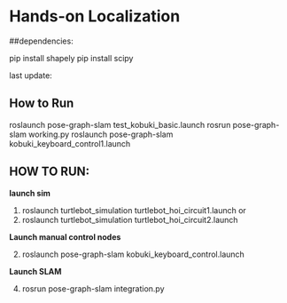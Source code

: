 ﻿# Hands-on Localization

##dependencies:

pip install shapely
pip install scipy

last update:


## How to Run

roslaunch pose-graph-slam test_kobuki_basic.launch
rosrun pose-graph-slam working.py
roslaunch pose-graph-slam kobuki_keyboard_control1.launch

## HOW TO RUN:

**launch sim**
1. roslaunch turtlebot_simulation turtlebot_hoi_circuit1.launch
or 
2. roslaunch turtlebot_simulation turtlebot_hoi_circuit2.launch

**Launch manual control nodes**

2. roslaunch pose-graph-slam kobuki_keyboard_control.launch

**Launch SLAM**

4. rosrun pose-graph-slam integration.py

